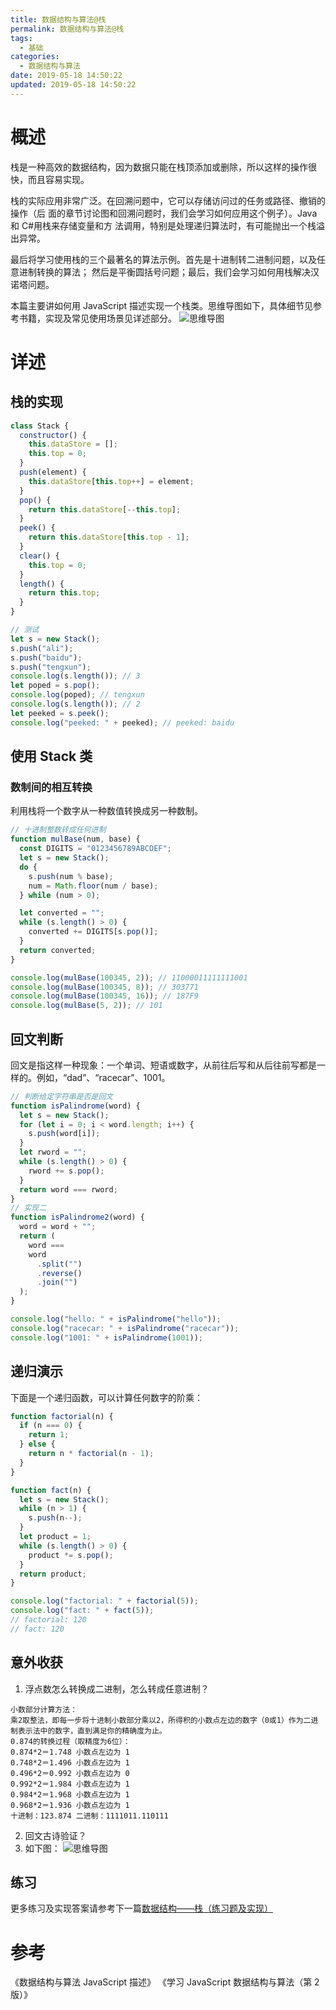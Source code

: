 ```yaml
---
title: 数据结构与算法@栈
permalink: 数据结构与算法@栈
tags:
  - 基础
categories:
  - 数据结构与算法
date: 2019-05-18 14:50:22
updated: 2019-05-18 14:50:22
---
```


# 概述

栈是一种高效的数据结构，因为数据只能在栈顶添加或删除，所以这样的操作很快，而且容易实现。

栈的实际应用非常广泛。在回溯问题中，它可以存储访问过的任务或路径、撤销的操作（后
面的章节讨论图和回溯问题时，我们会学习如何应用这个例子）。Java 和 C#用栈来存储变量和方
法调用，特别是处理递归算法时，有可能抛出一个栈溢出异常。

最后将学习使用栈的三个最著名的算法示例。首先是十进制转二进制问题，以及任意进制转换的算法；
然后是平衡圆括号问题；最后，我们会学习如何用栈解决汉诺塔问题。

本篇主要讲如何用 JavaScript 描述实现一个栈类。思维导图如下，具体细节见参考书籍，实现及常见使用场景见详述部分。
![思维导图](0.svg)

<!-- more -->

# 详述

## 栈的实现

```js
class Stack {
  constructor() {
    this.dataStore = [];
    this.top = 0;
  }
  push(element) {
    this.dataStore[this.top++] = element;
  }
  pop() {
    return this.dataStore[--this.top];
  }
  peek() {
    return this.dataStore[this.top - 1];
  }
  clear() {
    this.top = 0;
  }
  length() {
    return this.top;
  }
}

// 测试
let s = new Stack();
s.push("ali");
s.push("baidu");
s.push("tengxun");
console.log(s.length()); // 3
let poped = s.pop();
console.log(poped); // tengxun
console.log(s.length()); // 2
let peeked = s.peek();
console.log("peeked: " + peeked); // peeked: baidu
```

## 使用 Stack 类

### 数制间的相互转换

利用栈将一个数字从一种数值转换成另一种数制。

```js
// 十进制整数转成任何进制
function mulBase(num, base) {
  const DIGITS = "0123456789ABCDEF";
  let s = new Stack();
  do {
    s.push(num % base);
    num = Math.floor(num / base);
  } while (num > 0);

  let converted = "";
  while (s.length() > 0) {
    converted += DIGITS[s.pop()];
  }
  return converted;
}

console.log(mulBase(100345, 2)); // 11000011111111001
console.log(mulBase(100345, 8)); // 303771
console.log(mulBase(100345, 16)); // 187F9
console.log(mulBase(5, 2)); // 101
```

## 回文判断

回文是指这样一种现象：一个单词、短语或数字，从前往后写和从后往前写都是一样的。例如，“dad”、“racecar”、1001。

```js
// 判断给定字符串是否是回文
function isPalindrome(word) {
  let s = new Stack();
  for (let i = 0; i < word.length; i++) {
    s.push(word[i]);
  }
  let rword = "";
  while (s.length() > 0) {
    rword += s.pop();
  }
  return word === rword;
}
// 实现二
function isPalindrome2(word) {
  word = word + "";
  return (
    word ===
    word
      .split("")
      .reverse()
      .join("")
  );
}

console.log("hello: " + isPalindrome("hello"));
console.log("racecar: " + isPalindrome("racecar"));
console.log("1001: " + isPalindrome(1001));
```

## 递归演示

下面是一个递归函数，可以计算任何数字的阶乘：

```js
function factorial(n) {
  if (n === 0) {
    return 1;
  } else {
    return n * factorial(n - 1);
  }
}

function fact(n) {
  let s = new Stack();
  while (n > 1) {
    s.push(n--);
  }
  let product = 1;
  while (s.length() > 0) {
    product *= s.pop();
  }
  return product;
}

console.log("factorial: " + factorial(5));
console.log("fact: " + fact(5));
// factorial: 120
// fact: 120
```

## 意外收获

1. 浮点数怎么转换成二进制，怎么转成任意进制？

```
小数部分计算方法：
乘2取整法，即每一步将十进制小数部分乘以2，所得积的小数点左边的数字（0或1）作为二进制表示法中的数字，直到满足你的精确度为止。
0.874的转换过程（取精度为6位）：
0.874*2＝1.748 小数点左边为 1
0.748*2＝1.496 小数点左边为 1
0.496*2＝0.992 小数点左边为 0
0.992*2＝1.984 小数点左边为 1
0.984*2＝1.968 小数点左边为 1
0.968*2＝1.936 小数点左边为 1
十进制：123.874 二进制：1111011.110111
```

2. 回文古诗验证？
3. 如下图：
![思维导图](1.jpg)

## 练习

更多练习及实现答案请参考下一篇[数据结构——栈（练习题及实现）](/2019/04/30/data-structures-stack-2)

# 参考

《数据结构与算法 JavaScript 描述》
《学习 JavaScript 数据结构与算法（第 2 版）》
